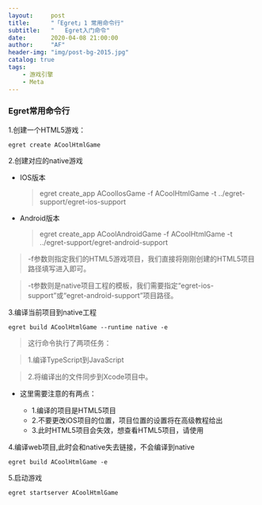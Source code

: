 ```yaml
---
layout:     post
title:      "「Egret」1 常用命令行"
subtitle:   " 	Egret入门命令"
date:       2020-04-08 21:00:00
author:     "AF"
header-img: "img/post-bg-2015.jpg"
catalog: true
tags:
    - 游戏引擎
    - Meta
---
```


### Egret常用命令行

1.创建一个HTML5游戏：

    egret create ACoolHtmlGame

2.创建对应的native游戏
- IOS版本

    >egret create_app ACoolIosGame -f ACoolHtmlGame -t ../egret-support/egret-ios-support
    
- Android版本

    >egret create_app ACoolAndroidGame -f ACoolHtmlGame -t ../egret-support/egret-android-support
    
>-f参数则指定我们的HTML5游戏项目，我们直接将刚刚创建的HTML5项目路径填写进入即可。

>-t参数则是native项目工程的模板，我们需要指定“egret-ios-support”或“egret-android-support”项目路径。

3.编译当前项目到native工程

    egret build ACoolHtmlGame --runtime native -e

>这行命令执行了两项任务：

>1.编译TypeScript到JavaScript

>2.将编译出的文件同步到Xcode项目中。
- 这里需要注意的有两点：

    - 1.编译的项目是HTML5项目
    - 2.不要更改iOS项目的位置，项目位置的设置将在高级教程给出
    - 3.此时HTML5项目会失效，想查看HTML5项目，请使用

4.编译web项目,此时会和native失去链接，不会编译到native

    egret build ACoolHtmlGame -e

5.启动游戏

    egret startserver ACoolHtmlGame 


